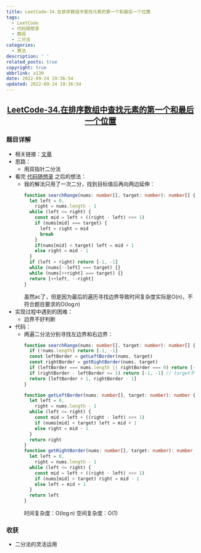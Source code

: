 ```yaml
---
title: LeetCode-34.在排序数组中查找元素的第一个和最后一个位置
tags:
  - LeetCode
  - 代码随想录
  - 数组
  - 二分法
categories:
  - 算法
description: ' '
related_posts: true
copyright: true
abbrlink: a130
date: 2022-09-24 19:36:54
updated: 2022-09-24 19:36:54
---
```


## <center>[LeetCode-34.在排序数组中查找元素的第一个和最后一个位置](https://leetcode.cn/problems/find-first-and-last-position-of-element-in-sorted-array/)</center>

### 题目详解

- 相关链接：[文章](https://programmercarl.com/0034.%E5%9C%A8%E6%8E%92%E5%BA%8F%E6%95%B0%E7%BB%84%E4%B8%AD%E6%9F%A5%E6%89%BE%E5%85%83%E7%B4%A0%E7%9A%84%E7%AC%AC%E4%B8%80%E4%B8%AA%E5%92%8C%E6%9C%80%E5%90%8E%E4%B8%80%E4%B8%AA%E4%BD%8D%E7%BD%AE.html)
- 思路：
  - 用双指针二分法
- 看完 [代码随想录](https://programmercarl.com/0034.%E5%9C%A8%E6%8E%92%E5%BA%8F%E6%95%B0%E7%BB%84%E4%B8%AD%E6%9F%A5%E6%89%BE%E5%85%83%E7%B4%A0%E7%9A%84%E7%AC%AC%E4%B8%80%E4%B8%AA%E5%92%8C%E6%9C%80%E5%90%8E%E4%B8%80%E4%B8%AA%E4%BD%8D%E7%BD%AE.html) 之后的想法：
  - 我的解法只用了一次二分，找到目标值后再向两边延伸：
    ```ts
    function searchRange(nums: number[], target: number): number[] {
      let left = 0,
        right = nums.length - 1
      while (left <= right) {
        const mid = left + ((right - left) >>> 1)
        if (nums[mid] === target) {
          left = right = mid
          break
        }
        if(nums[mid] < target) left = mid + 1
        else right = mid - 1
      }
      if (left > right) return [-1, -1]
      while (nums[--left] === target) {}
      while (nums[++right] === target) {}
      return [++left, --right]
    }
    ```
    虽然ac了，但是因为最后的遍历寻找边界导致时间复杂度实际是O(n)，不符合题目要求的O($\log n$)
- 实现过程中遇到的困难：
  - 边界不好判断
- 代码：
  - 两遍二分法分别寻找左边界和右边界：
    ```ts
    function searchRange(nums: number[], target: number): number[] {
      if (!nums.length) return [-1, -1]
      const leftBorder = getLeftBorder(nums, target)
      const rightBorder = getRightBorder(nums, target)
      if (leftBorder === nums.length || rightBorder === 0) return [-1, -1] // target在nums区间两侧
      if (rightBorder - leftBorder <= 1) return [-1, -1] // target不存在nums中
      return [leftBorder + 1, rightBorder - 1]
    }

    function getLeftBorder(nums: number[], target: number): number {
      let left = 0,
        right = nums.length - 1
      while (left <= right) {
        const mid = left + ((right - left) >>> 1)
        if (nums[mid] < target) left = mid + 1
        else right = mid - 1
      }
      return right
    }
    function getRightBorder(nums: number[], target: number): number {
      let left = 0,
        right = nums.length - 1
      while (left <= right) {
        const mid = left + ((right - left) >>> 1)
        if (nums[mid] > target) right = mid - 1
        else left = mid + 1
      }
      return left
    }
    ```
    时间复杂度：O($\log n$)
    空间复杂度：O(1)

### 收获

- 二分法的灵活运用
